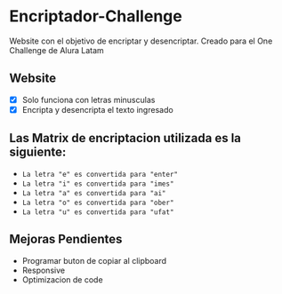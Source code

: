 <h1> Encriptador-Challenge </h1>
Website con el objetivo de encriptar y desencriptar. Creado para el One Challenge de Alura Latam

## Website
- [x] Solo funciona con letras minusculas
- [x] Encripta y desencripta el texto ingresado

## Las Matrix de encriptacion utilizada es la siguiente:
- `La letra "e" es convertida para "enter"`
- `La letra "i" es convertida para "imes"`
- `La letra "a" es convertida para "ai"`
- `La letra "o" es convertida para "ober"`
- `La letra "u" es convertida para "ufat"`

## Mejoras Pendientes
- Programar buton de copiar al clipboard
- Responsive
- Optimizacion de code
